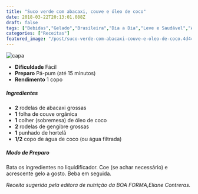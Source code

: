 ```yaml
---
title: "Suco verde com abacaxi, couve e óleo de coco"
date: 2018-03-22T20:13:01.088Z
draft: false
tags: ["Bebidas","Gelado","Brasileira","Dia a Dia","Leve e Saudável","Aliados da Dieta","Alimentação saudável","Receitas","Receitas com frutas","Receitas simples e fáceis"]
categories: ["Receitas"]
featured_image: "/post/suco-verde-com-abacaxi-couve-e-oleo-de-coco.4d44cfa7.jpg"
---
```


![capa](/post/suco-verde-com-abacaxi-couve-e-oleo-de-coco.4d44cfa7.jpg)

*   **Dificuldade** Fácil
*   **Preparo** Pá-pum (até 15 minutos)
*   **Rendimento** 1 copo

##### Ingredientes

*   **2** rodelas de abacaxi grossas
*   **1** folha de couve orgânica
*   **1** colher (sobremesa) de óleo de coco
*   **2** rodelas de gengibre grossas
*   **1** punhado de hortelã
*   **1/2** copo de água de coco (ou água filtrada)

##### Modo de Preparo

Bata os ingredientes no liquidificador. Coe (se achar necessário) e acrescente gelo a gosto. Beba em seguida.

_Receita sugerida pela editora de nutrição da BOA FORMA,Eliane Contreras._

